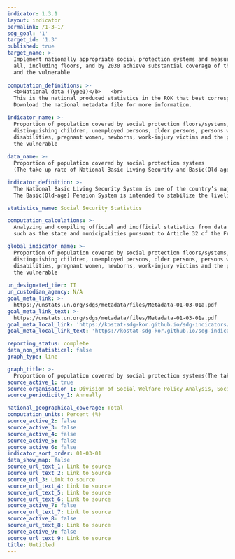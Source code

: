 ```yaml
---
indicator: 1.3.1
layout: indicator
permalink: /1-3-1/
sdg_goal: '1'
target_id: '1.3'
published: true
target_name: >-
  Implement nationally appropriate social protection systems and measures for
  all, including floors, and by 2030 achieve substantial coverage of the poor
  and the vulnerable
  
computation_definitions: >-
  <b>National data (Type1)</b>   <br>
  This is the national produced statistics in the ROK that best corresponds to the definition of UN SDGs indicators. <br>
  Download the national metadata file for more information.

indicator_name: >-
  Proportion of population covered by social protection floors/systems, by sex,
  distinguishing children, unemployed persons, older persons, persons with
  disabilities, pregnant women, newborns, work-injury victims and the poor and
  the vulnerable
  
data_name: >-
  Proportion of population covered by social protection systems
  (The take-up rate of National Basic Living Security and Basic(Old-age) Pension)

indicator_definition: >-
  The National Basic Living Security System is one of the country’s major public assistance system where provides the costs of living, residence, medicine, and/or education to the recipients who meet benefit-specific criteria(Livelihood Benefits, Medical Benefits, Residential Benefits, and Educational Benefits) depending on the recipient household’s characteristics and circumstances. <br>
  The Basic(Old-age) Pension System is intended to stabilize the livelihood of the elderly and promote welfare by providing low-income elderly people with a certain amount of monthly benefits in cash. The previous Basic(Old-age) Pension System was replaced by the current system in July 2014, under which 70% of elderly population (aged 65 or older) receive Basic Pension benefits.

statistics_name: Social Security Statistics

computation_calculations: >-
  Analyzing and compiling official and inofficial statistics from data providers 
  such as the state and municipalities pursuant to Article 32 of the Framework Act on Social Security. 

global_indicator_name: >-
  Proportion of population covered by social protection floors/systems, by sex,
  distinguishing children, unemployed persons, older persons, persons with
  disabilities, pregnant women, newborns, work-injury victims and the poor and
  the vulnerable
  
un_designated_tier: II
un_custodian_agency: N/A
goal_meta_link: >-
  https://unstats.un.org/sdgs/metadata/files/Metadata-01-03-01a.pdf   
goal_meta_link_text: >-
  https://unstats.un.org/sdgs/metadata/files/Metadata-01-03-01a.pdf   
goal_meta_local_link: 'https://kostat-sdg-kor.github.io/sdg-indicators/public/data/Metadata-01-03-01_ENG.pdf'
goal_meta_local_link_text: 'https://kostat-sdg-kor.github.io/sdg-indicators/public/data/Metadata-01-03-01_ENG.pdf'

reporting_status: complete
data_non_statistical: false
graph_type: line

graph_title: >-
  Proportion of population covered by social protection systems(The take-up rate of National Basic Living Security and Basic(Old-age) Pension)
source_active_1: true
source_organisation_1: Division of Social Welfare Policy Analysis, Social Security 
source_periodicity_1: Annually 

national_geographical_coverage: Total
computation_units: Percent (%)
source_active_2: false
source_active_3: false
source_active_4: false
source_active_5: false
source_active_6: false
indicator_sort_order: 01-03-01
data_show_map: false
source_url_text_1: Link to source
source_url_text_2: Link to Source
source_url_3: Link to source
source_url_text_4: Link to source
source_url_text_5: Link to source
source_url_text_6: Link to source
source_active_7: false
source_url_text_7: Link to source
source_active_8: false
source_url_text_8: Link to source
source_active_9: false
source_url_text_9: Link to source
title: Untitled
---
```

